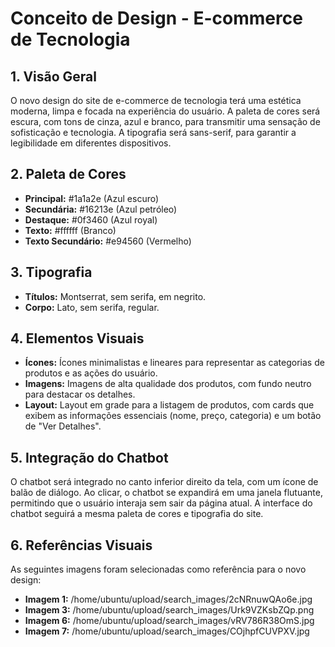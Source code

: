 # Conceito de Design - E-commerce de Tecnologia

## 1. Visão Geral

O novo design do site de e-commerce de tecnologia terá uma estética moderna, limpa e focada na experiência do usuário. A paleta de cores será escura, com tons de cinza, azul e branco, para transmitir uma sensação de sofisticação e tecnologia. A tipografia será sans-serif, para garantir a legibilidade em diferentes dispositivos.

## 2. Paleta de Cores

- **Principal:** #1a1a2e (Azul escuro)
- **Secundária:** #16213e (Azul petróleo)
- **Destaque:** #0f3460 (Azul royal)
- **Texto:** #ffffff (Branco)
- **Texto Secundário:** #e94560 (Vermelho)

## 3. Tipografia

- **Títulos:** Montserrat, sem serifa, em negrito.
- **Corpo:** Lato, sem serifa, regular.

## 4. Elementos Visuais

- **Ícones:** Ícones minimalistas e lineares para representar as categorias de produtos e as ações do usuário.
- **Imagens:** Imagens de alta qualidade dos produtos, com fundo neutro para destacar os detalhes.
- **Layout:** Layout em grade para a listagem de produtos, com cards que exibem as informações essenciais (nome, preço, categoria) e um botão de "Ver Detalhes".

## 5. Integração do Chatbot

O chatbot será integrado no canto inferior direito da tela, com um ícone de balão de diálogo. Ao clicar, o chatbot se expandirá em uma janela flutuante, permitindo que o usuário interaja sem sair da página atual. A interface do chatbot seguirá a mesma paleta de cores e tipografia do site.

## 6. Referências Visuais

As seguintes imagens foram selecionadas como referência para o novo design:

- **Imagem 1:** /home/ubuntu/upload/search_images/2cNRnuwQAo6e.jpg
- **Imagem 3:** /home/ubuntu/upload/search_images/Urk9VZKsbZQp.png
- **Imagem 6:** /home/ubuntu/upload/search_images/vRV786R38OmS.jpg
- **Imagem 7:** /home/ubuntu/upload/search_images/COjhpfCUVPXV.jpg



